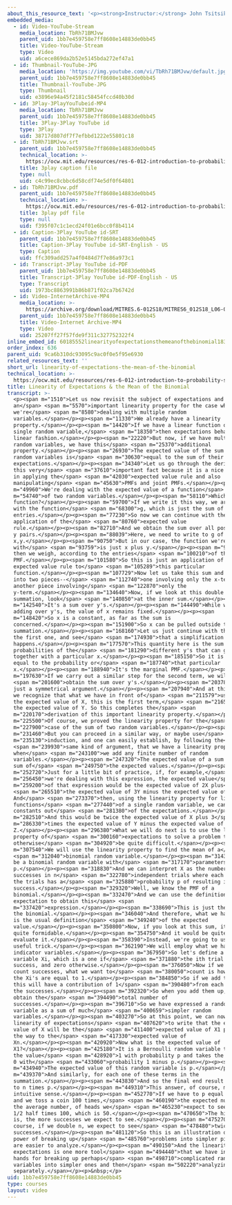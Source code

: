 ```yaml
---
about_this_resource_text: '<p><strong>Instructor:</strong> John Tsitsiklis</p>'
embedded_media:
  - id: Video-YouTube-Stream
    media_location: TbRh71BMJvw
    parent_uid: 1bb7e459758e7ff8608e14883de0bb45
    title: Video-YouTube-Stream
    type: Video
    uid: a6cece869da2b52e5145bda272ef47a1
  - id: Thumbnail-YouTube-JPG
    media_location: 'https://img.youtube.com/vi/TbRh71BMJvw/default.jpg'
    parent_uid: 1bb7e459758e7ff8608e14883de0bb45
    title: Thumbnail-YouTube-JPG
    type: Thumbnail
    uid: e3896e94a45f2181c58454fccd40b30d
  - id: 3Play-3PlayYouTubeid-MP4
    media_location: TbRh71BMJvw
    parent_uid: 1bb7e459758e7ff8608e14883de0bb45
    title: 3Play-3Play YouTube id
    type: 3Play
    uid: 38717d807df7f7efbbd1222e55801c18
  - id: TbRh71BMJvw.srt
    parent_uid: 1bb7e459758e7ff8608e14883de0bb45
    technical_location: >-
      https://ocw.mit.edu/resources/res-6-012-introduction-to-probability-spring-2018/part-i-the-fundamentals/linearity-of-expectations-the-mean-of-the-binomial/TbRh71BMJvw.srt
    title: 3play caption file
    type: null
    uid: c4c99ec8cbbc6d58cdf74e5df0f64801
  - id: TbRh71BMJvw.pdf
    parent_uid: 1bb7e459758e7ff8608e14883de0bb45
    technical_location: >-
      https://ocw.mit.edu/resources/res-6-012-introduction-to-probability-spring-2018/part-i-the-fundamentals/linearity-of-expectations-the-mean-of-the-binomial/TbRh71BMJvw.pdf
    title: 3play pdf file
    type: null
    uid: f395f07c1c1ecd24f01e6bcc0f8b4114
  - id: Caption-3Play YouTube id-SRT
    parent_uid: 1bb7e459758e7ff8608e14883de0bb45
    title: Caption-3Play YouTube id-SRT-English - US
    type: Caption
    uid: ffc309add257a4f0484d7f7e86a973c1
  - id: Transcript-3Play YouTube id-PDF
    parent_uid: 1bb7e459758e7ff8608e14883de0bb45
    title: Transcript-3Play YouTube id-PDF-English - US
    type: Transcript
    uid: 1973bc8863991b86b871f02ca7b6742d
  - id: Video-InternetArchive-MP4
    media_location: >-
      https://archive.org/download/MITRES.6-012S18/MITRES6_012S18_L06-08_300k.mp4
    parent_uid: 1bb7e459758e7ff8608e14883de0bb45
    title: Video-Internet Archive-MP4
    type: Video
    uid: 25207ff27f57fde9f311c327752322f4
inline_embed_id: 60185552linearityofexpectationsthemeanofthebinomial18385812
order_index: 636
parent_uid: 9ca6b310dc93095c9ac0f0e5f95e6930
related_resources_text: ''
short_url: linearity-of-expectations-the-mean-of-the-binomial
technical_location: >-
  https://ocw.mit.edu/resources/res-6-012-introduction-to-probability-spring-2018/part-i-the-fundamentals/linearity-of-expectations-the-mean-of-the-binomial
title: Linearity of Expectations & the Mean of the Binomial
transcript: >-
  <p><span m="1510">Let us now revisit the subject of expectations and develop
  an</span> <span m="5570">important linearity property for the case where
  we're</span> <span m="8580">dealing with multiple random
  variables.</span></p><p><span m="11330">We already have a linearity
  property.</span></p><p><span m="14420">If we have a linear function of a
  single random variable,</span> <span m="18350">then expectations behave in a
  linear fashion.</span></p><p><span m="22220">But now, if we have multiple
  random variables, we have this</span> <span m="25370">additional
  property.</span></p><p><span m="26930">The expected value of the sum of two
  random variables is</span> <span m="30630">equal to the sum of their
  expectations.</span></p><p><span m="34340">Let us go through the derivation of
  this very</span> <span m="37610">important fact because it is a nice exercise
  in applying the</span> <span m="42030">expected value rule and also
  manipulating</span> <span m="45630">PMFs and joint PMFs.</span></p><p><span
  m="49960">We're dealing with the expected value of a function</span> <span
  m="54740">of two random variables.</span></p><p><span m="58110">Which
  function?</span></p><p><span m="59700">If we write it this way, we are dealing
  with the function</span> <span m="68300">g, which is just the sum of its two
  entries.</span></p><p><span m="77230">So now we can continue with the
  application of the</span> <span m="80760">expected value
  rule.</span></p><p><span m="82710">And we obtain the sum over all possible x,
  y pairs.</span></p><p><span m="88039">Here, we need to write to g of
  x,y.</span></p><p><span m="90750">But in our case, the function we're dealing
  with</span> <span m="93759">is just x plus y.</span></p><p><span m="96789">And
  then we weigh, according to the entries</span> <span m="100210">of the joint
  PMF.</span></p><p><span m="101580">So this is just an application of the
  expected value rule to</span> <span m="105289">this particular
  function.</span></p><p><span m="107729">Now let us take this sum and break it
  into two pieces--</span> <span m="112740">one involving only the x-term, and
  another piece involving</span> <span m="122870">only the
  y-term.</span></p><p><span m="134640">Now, if we look at this double
  summation, look</span> <span m="140850">at the inner sum.</span></p><p><span
  m="142540">It's a sum over y's.</span></p><p><span m="144490">While we're
  adding over y's, the value of x remains fixed.</span></p><p><span
  m="148420">So x is a constant, as far as the sum is
  concerned.</span></p><p><span m="151900">So x can be pulled outside this
  summation.</span></p><p><span m="168160">Let us just continue with this term,
  the first one, and see</span> <span m="174930">that a simplification
  happens.</span></p><p><span m="177570">This quantity here is the sum of the
  probabilities of the</span> <span m="181290">different y's that can go
  together with a particular x.</span></p><p><span m="185150">So it is just
  equal to the probability or</span> <span m="187740">that particular
  x.</span></p><p><span m="188940">It's the marginal PMF.</span></p><p><span
  m="197630">If we carry out a similar step for the second term, we will</span>
  <span m="201600">obtain the sum over y's.</span></p><p><span m="203780">It's
  just a symmetrical argument.</span></p><p><span m="207940">And at this point
  we recognize that what we have in front of</span> <span m="211579">us is just
  the expected value of X, this is the first term,</span> <span m="216520">plus
  the expected value of Y. So this completes the</span> <span
  m="220170">derivation of this important linearity property.</span></p><p><span
  m="225500">Of course, we proved the linearity property for the</span> <span
  m="227900">case of the sum of two random variables.</span></p><p><span
  m="231460">But you can proceed in a similar way, or maybe use</span> <span
  m="235130">induction, and one can easily establish, by following the</span>
  <span m="239930">same kind of argument, that we have a linearity property
  when</span> <span m="243100">we add any finite number of random
  variables.</span></p><p><span m="247320">The expected value of a sum is the
  sum of</span> <span m="249750">the expected values.</span></p><p><span
  m="252720">Just for a little bit of practice, if, for example,</span> <span
  m="256450">we're dealing with this expression, the expected value</span> <span
  m="259200">of that expression would be the expected value of 2X plus</span>
  <span m="265510">the expected value of 3Y minus the expected value of Z.
  And</span> <span m="273370">then, using the linearity property for linear
  functions</span> <span m="277440">of a single random variable, we can pull the
  constants out</span> <span m="281380">of the expectations.</span></p><p><span
  m="282510">And this would be twice the expected value of X plus 3</span> <span
  m="286330">times the expected value of Y minus the expected value of
  Z.</span></p><p><span m="296380">What we will do next is to use the linearity
  property of</span> <span m="300160">expectations to solve a problem that would
  otherwise</span> <span m="304920">be quite difficult.</span></p><p><span
  m="307540">We will use the linearity property to find the mean of a</span>
  <span m="312040">binomial random variable.</span></p><p><span m="314350">Let X
  be a binomial random variable with</span> <span m="317170">parameters n and
  p.</span></p><p><span m="318830">And we can interpret X as the number of
  successes in n</span> <span m="322780">independent trials where each one of
  the trials has a</span> <span m="325880">probability p of resulting in a
  success.</span></p><p><span m="329320">Well, we know the PMF of a
  binomial.</span></p><p><span m="332470">And we can use the definition of
  expectation to obtain this</span> <span
  m="337420">expression.</span></p><p><span m="338690">This is just the PMF of
  the binomial.</span></p><p><span m="346040">And therefore, what we have here
  is the usual definition</span> <span m="349240">of the expected
  value.</span></p><p><span m="350800">Now, if you look at this sum, it appears
  quite formidable.</span></p><p><span m="354750">And it would be quite hard to
  evaluate it.</span></p><p><span m="358390">Instead, we're going to use a very
  useful trick.</span></p><p><span m="362190">We will employ what we have called
  indicator variables.</span></p><p><span m="367950">So let's define a random
  variable Xi, which is a one if</span> <span m="371880">the ith trial is a
  success, and zero otherwise.</span></p><p><span m="376050">Now if we want to
  count successes, what we want to</span> <span m="380050">count is how many of
  the Xi's are equal to 1.</span></p><p><span m="384850">So if we add the Xi's,
  this will have a contribution of 1</span> <span m="390480">from each one of
  the successes.</span></p><p><span m="392320">So when you add them up, you
  obtain the</span> <span m="394490">total number of
  successes.</span></p><p><span m="396710">So we have expressed a random
  variable as a sum of much</span> <span m="400659">simpler random
  variables.</span></p><p><span m="403270">So at this point, we can now use
  linearity of expectations</span> <span m="407620">to write that the expected
  value of X will be the</span> <span m="411400">expected value of X1 plus all
  the way to the</span> <span m="417330">expected value of
  Xn.</span></p><p><span m="420920">Now what is the expected value of
  X1?</span></p><p><span m="425180">It is a Bernoulli random variable that takes
  the value</span> <span m="428920">1 with probability p and takes the value of
  0 with</span> <span m="433060">probability 1 minus p.</span></p><p><span
  m="434940">The expected value of this random variable is p.</span></p><p><span
  m="439370">And similarly, for each one of these terms in the
  summation.</span></p><p><span m="443830">And so the final end result is equal
  to n times p.</span></p><p><span m="449310">This answer, of course, makes also
  intuitive sense.</span></p><p><span m="452770">If we have to p equal to 1/2,
  and we toss a coin 100 times,</span> <span m="460190">the expected number, or
  the average number, of heads we</span> <span m="465230">expect to see will be
  1/2 half times 100, which is 50.</span></p><p><span m="470650">The higher p
  is, the more successes we expect to see.</span></p><p><span m="475270">And of
  course, if we double n, we expect to see</span> <span m="478480">twice as many
  successes.</span></p><p><span m="481120">So this is an illustration of the
  power of breaking up</span> <span m="485760">problems into simpler pieces that
  are easier to analyze.</span></p><p><span m="490150">And the linearity of
  expectations is one more tool</span> <span m="494440">that we have in our
  hands for breaking up perhaps</span> <span m="498710">complicated random
  variables into simpler ones and then</span> <span m="502220">analyzing them
  separately.</span></p><p>&nbsp;</p>
uid: 1bb7e459758e7ff8608e14883de0bb45
type: courses
layout: video
---
```


